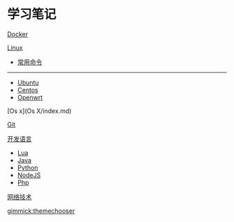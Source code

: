 # 学习笔记

[Docker](Docker/index.md)

[Linux]()

* [常用命令](Linux/常用命令/index.md)
- - - -
* [Ubuntu](Linux/Ubuntu/index.md)
* [Centos](Linux/Centos/index.md)
* [Openwrt](Linux/Openwrt/index.md)
	
[Os x](Os X/index.md)

[Git](Git/index.md)

[开发语言]()

* [Lua](开发语言/Lua/index.md)
* [Java](开发语言/Java/index.md)
* [Python](开发语言/Python/index.md)
* [NodeJS](开发语言/NodeJS/index.md)
* [Php](开发语言/Php/index.md)

[网络技术](网络技术/index.md)

	
	
	
[gimmick:themechooser](CSS样式)	
